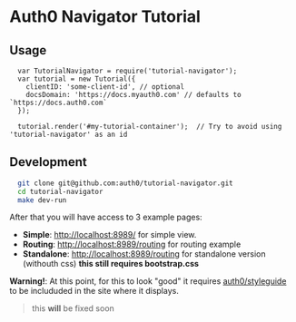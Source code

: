 # Auth0 Navigator Tutorial

## Usage

```
  var TutorialNavigator = require('tutorial-navigator');
  var tutorial = new Tutorial({
    clientID: 'some-client-id', // optional
    docsDomain: 'https://docs.myauth0.com' // defaults to `https://docs.auth0.com`
  });

  tutorial.render('#my-tutorial-container');  // Try to avoid using 'tutorial-navigator' as an id
```


## Development

  ```bash
    git clone git@github.com:auth0/tutorial-navigator.git
    cd tutorial-navigator
    make dev-run
  ```

  After that you will have access to 3 example pages:

  * **Simple**: [http://localhost:8989/](http://localhost:8989) for simple view.
  * **Routing**: [http://localhost:8989/routing](http://localhost:8989/routing) for routing example
  * **Standalone**: [http://localhost:8989/routing](http://localhost:8989/standalone) for standalone version (withouth css) **this still requires bootstrap.css**

  **Warning!**: At this point, for this to look "good" it requires [auth0/styleguide](https://github.com/auth0/styleguide) to be includuded in the site where it displays.
  > this **will** be fixed soon
